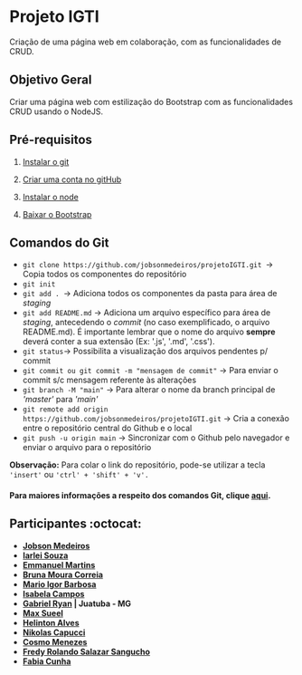 # Projeto IGTI

Criação de uma página web em colaboração, com as funcionalidades de CRUD.

## Objetivo Geral

Criar uma página web com estilização do Bootstrap com as funcionalidades CRUD usando o NodeJS.

## Pré-requisitos

1. <a href="https://git-scm.com/downloads" target="_blank">Instalar o git</a>

2. <a href="https://github.com/" target="_blank">Criar uma conta no gitHub</a>

3. <a href="https://nodejs.org/pt-br/download/">Instalar o node</a>

4. <a href="https://nodejs.org/pt-br/download/">Baixar o Bootstrap</a>

## Comandos do Git

- `git clone https://github.com/jobsonmedeiros/projetoIGTI.git `-> Copia todos os componentes do repositório
- `git init`
- `git add . `-> Adiciona todos os componentes da pasta para área de _staging_
- `git add README.md` -> Adiciona um arquivo específico para área de _staging_, antecedendo o _commit_ (no caso exemplificado, o arquivo README.md). É importante lembrar que o nome do arquivo **sempre** deverá conter a sua extensão (Ex: '.js', '.md', '.css').
- `git status`-> Possibilita a visualização dos arquivos pendentes p/ commit
- `git commit ou git commit -m "mensagem de commit"` -> Para enviar o commit s/c mensagem referente às alterações
- `git branch -M "main"` -> Para alterar o nome da branch principal de _'master'_ para _'main'_
- `git remote add origin https://github.com/jobsonmedeiros/projetoIGTI.git` -> Cria a conexão entre o repositório central do Github e o local
- `git push -u origin main` -> Sincronizar com o Github pelo navegador e enviar o arquivo para o repositório

**Observação:** Para colar o link do repositório, pode-se utilizar a tecla `'insert'` ou `'ctrl' + 'shift' + 'v'.`

#### Para maiores informações a respeito dos comandos Git, clique <a href="https://training.github.com/downloads/pt_BR/github-git-cheat-sheet/">aqui</a>.

## Participantes :octocat:

- <strong><a href="https://github.com/jobsonmedeiros">Jobson Medeiros</a>
- <a href="https://github.com/iarleisouza">Iarlei Souza</a>
- <a href="https://github.com/EmmanuelMartins21">Emmanuel Martins</a>
- <a href="https://github.com/brunacorreia">Bruna Moura Correia</a>
- <a href="https://github.com/migorking">Mario Igor Barbosa</a>
- <a href="https://github.com/IsabelaCampos02">Isabela Campos</a>
- <a href="https://github.com/Bigoode">Gabriel Ryan</a> | Juatuba - MG
- <a href="https://github.com/MaxSueel">Max Sueel</a>
- <a href="https://github.com/HelintonAlves/">Helinton Alves</a>
- <a href="https://github.com/Niikapucci">Nikolas Capucci</a>
- <a href="https://github.com/cosmo-menezes">Cosmo Menezes</a>
- <a href="https://github.com/fredsalas87">Fredy Rolando Salazar Sangucho</a>
- <a href="https://github.com/fabiamcunha">Fabia Cunha</a></strong>
